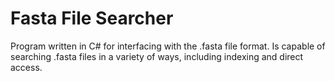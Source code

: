 # Fasta File Searcher
 Program written in C# for interfacing with the .fasta file format. Is capable of searching .fasta files in a variety of ways, including indexing and direct access.
